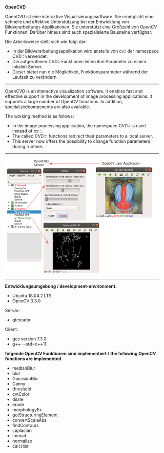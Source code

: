**OpenCVD**

OpenCVD ist eine interaktive Visualisierungssoftware.
Sie ermöglicht eine schnelle und effektive Unterstützung bei der Entwicklung von Bildverarbeitungs Applikationen.
Sie unterstützt eine Großzahl von OpenCV Funktionen. 
Darüber hinaus sind auch spezialisierte Bausteine verfügbar.

Die Arbeitsweise stellt sich wie folgt dar:
- In der Bildverarbeitungsapplikation wird anstelle von cv:: der namespace CVD:: verwendet.
- Die aufgerufenen CVD:: Funktionen leiten ihre Parameter zu einem lokalen Server.
- Dieser bietet nun die Möglichkeit, Funktionsparameter während der Laufzeit zu verändern.
-----------------------------------------------------------------------------------------------------------------------------------------

OpenCVD is an interactive visualization software.
It enables fast and effective support in the development of image processing applications. 
It supports a large number of OpenCV functions. 
In addition, specializedcomponents are also available.

The working method is as follows:
- In the image processing application, the namespace CVD:: is used instead of cv::.
- The called CVD::: functions redirect their parameters to a local server.
- This server now offers the possibility to change function parameters during runtime.

-----------------------------------------------------------------------------------------------------------------------------------------

![alt](Readme.png)

-----------------------------------------------------------------------------------------------------------------------------------------
**Entwicklungsumgebung / development-environment:**

- Ubuntu 18.04.2 LTS
- OpneCV 3.3.0

Server:

- qtcreator

Client:

- gcc version 7.3.0
- g++ --std=c++11

**folgende OpenCV Funktionen sind implementiert / the following OpenCV functions are implemented**

- medianBlur
- blur
- GaussianBlur
- Canny
- threshold
- cvtColor
- dilate
- erode
- morphologyEx
- getStructuringElement
- convertScaleAbs
- findContours
- Laplacian
- imread
- normalize
- calcHist
